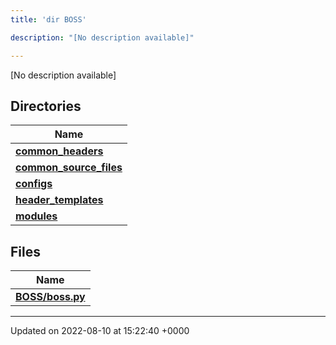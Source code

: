 ```yaml
---
title: 'dir BOSS'

description: "[No description available]"

---
```







[No description available]

## Directories

| Name           |
| -------------- |
| **[common_headers](/documentation/code/gambit_2.2/files/dir_a2d5f2e6154cdcd3b46488ffbbbb2574/#dir-common-headers)**  |
| **[common_source_files](/documentation/code/gambit_2.2/files/dir_ec82fb70b47bf0ce378965414b0ff5b2/#dir-common-source-files)**  |
| **[configs](/documentation/code/gambit_2.2/files/dir_55d4c3e5585d0ebd94321a18f02dda40/#dir-configs)**  |
| **[header_templates](/documentation/code/gambit_2.2/files/dir_f560fc3ef07fdc20589dba0de44f25dc/#dir-header-templates)**  |
| **[modules](/documentation/code/gambit_2.2/files/dir_230a8c85ea264f76334600e02d05d990/#dir-modules)**  |

## Files

| Name           |
| -------------- |
| **[BOSS/boss.py](/documentation/code/gambit_2.2/files/boss_8py/#file-boss.py)**  |






-------------------------------

Updated on 2022-08-10 at 15:22:40 +0000
